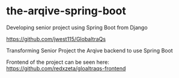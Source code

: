 # the-arqive-spring-boot
Developing senior project using Spring Boot from Django

https://github.com/jwest115/GlobaltraQs

Transforming Senior Project the Arqive backend to use Spring Boot 

Frontend of the project can be seen here: https://github.com/redxzeta/gloaltraqs-frontend
